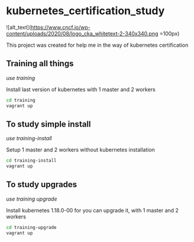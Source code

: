 # kubernetes_certification_study

![alt_text](https://www.cncf.io/wp-content/uploads/2020/08/logo_cka_whitetext-2-340x340.png =100px)

This project was created for help me in the way of kubernetes certification

## Training all things
*use training*

Install last version of kubernetes with 1 master and 2 workers

```bash
cd training
vagrant up
```

## To study simple install
*use training-install*

Setup 1 master and 2 workers without kubernetes installation

```bash
cd training-install
vagrant up
```

## To study upgrades
*use training upgrade*

Install kubernetes 1.18.0-00 for you can upgrade it, with 1 master and 2 workers

```bash
cd training-upgrade
vagrant up
```
